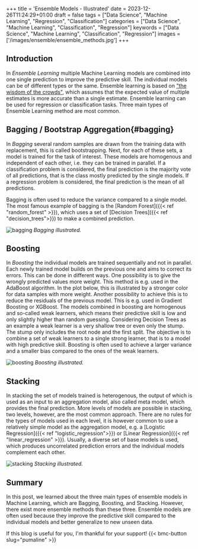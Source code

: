 +++
title = 'Ensemble Models - Illustrated'
date = 2023-12-26T11:24:29+01:00
draft = false
tags = ["Data Science", "Machine Learning", "Regression", "Classification"]
categories = ["Data Science", "Machine Learning", "Classification", "Regression"]
keywords = ["Data Science", "Machine Learning", "Classification", "Regression"]
images = ['/images/ensemble/ensemble_methods.jpg']
+++

## Introduction

In *Ensemble Learning* multiple Machine Learning models are combined into one single prediction to improve the predictive skill. The individual models can be of different types or the same. Ensemble learning is based on ["the wisdom of the crowds"](https://en.wikipedia.org/wiki/The_Wisdom_of_Crowds), which assumes that the expected value of multiple estimates is more accurate than a single estimate. Ensemble learning can be used for regression or classification tasks. Three main types of Ensemble Learning method are most common.

## Bagging / Bootstrap Aggregation{#bagging}

In *Bagging* several random samples are drawn from the training data with replacement, this is called bootstrapping. Next, for each of these sets, a model is trained for the task of interest. These models are homogenous and independent of each other, i.e. they can be trained in parallel. If a classification problem is considered, the final prediction is the majority vote of all predictions, that is the class mostly predicted by the single models. If a regression problem is considered, the final prediction is the mean of all predictions.

Bagging is often used to reduce the variance compared to a single model. The most famous example of bagging is the [Random Forest]({{< ref "random_forest" >}}), which uses a set of [Decision Trees]({{< ref "decision_trees">}}) to make a combined prediction. 

![bagging](/images/ensemble/bagging.png)
*Bagging illustrated.*

## Boosting

In *Boosting* the individual models are trained sequentially and not in parallel. Each newly trained model builds on the previous one and aims to correct its errors. This can be done in different ways. One possibility is to give the wrongly predicted values more weight. This method is e.g. used in the AdaBoost algorithm. In the plot below, this is illustrated by a stronger color for data samples with more weight. Another possibility to achieve this is to reduce the residuals of the previous model. This is e.g. used in Gradient Boosting or XGBoost. The models combined in boosting are homogenous and so-called weak learners, which means their predictive skill is low and only slightly higher than random guessing. Considering Decision Trees as an example a weak learner is a very shallow tree or even only the stump. The stump only includes the root node and the first split. The objective is to combine a set of weak learners to a single strong learner, that is to a model with high predictive skill. Boosting is often used to achieve a larger variance and a smaller bias compared to the ones of the weak learners.

![boosting](/images/ensemble/boosting.png)
*Boosting illustrated.*


## Stacking

In stacking the set of models trained is heterogenous, the output of which is used as an input to an aggregation model, also called meta model, which provides the final prediction. More levels of models are possible in stacking, two levels, however, are the most common approach. There are no rules for the types of models used in each level, it is however common to use a relatively simple model as the aggregation model, e.g. a [Logistic Regression]({{< ref "logistic_regression">}}) or [Linear Regression]({{< ref "linear_regression" >}}). Usually, a diverse set of base models is used, which produces uncorrelated prediction errors and the individual models complement each other. 

![stacking](/images/ensemble/stacking.png)
*Stacking illustrated.*

## Summary

In this post, we learned about the three main types of ensemble models in Machine Learning, which are Bagging, Boosting, and Stacking. However, there exist more ensemble methods than these three. Ensemble models are often used because they improve the predictive skill compared to the individual models and better generalize to new unseen data.

If this blog is useful for you, I'm thankful for your support!
{{< bmc-button slug="pumaline" >}}


